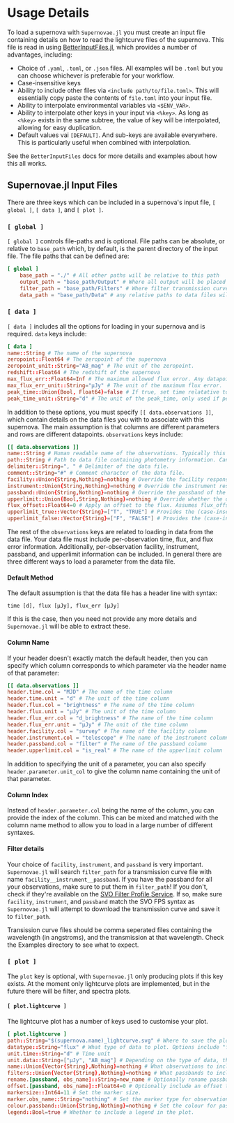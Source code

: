 # Usage Details

To load a supernova with `Supernovae.jl` you must create an input file containing details on how to read the lightcurve files of the supernova. This file is read in using [BetterInputFiles.jl](https://www.omegalambda.au/BetterInputFiles.jl/dev/), which provides a number of advantages, including:
- Choice of `.yaml`, `.toml`, or `.json` files. All examples will be `.toml` but you can choose whichever is preferable for your workflow.
- Case-insensitive keys
- Ability to include other files via `<include path/to/file.toml>`. This will essentially copy paste the contents of `file.toml` into your input file.
- Ability to interpolate environmental variables via `<$ENV_VAR>`.
- Ability to interpolate other keys in your input via `<%key>`. As long as `<%key>` exists in the same subtree, the value of key will be interpolated, allowing for easy duplication.
- Default values vai `[DEFAULT]`. And sub-keys are available everywhere. This is particularly useful when combined with interpolation.

See the `BetterInputFiles` docs for more details and examples about how this all works.

## Supernovae.jl Input Files

There are three keys which can be included in a supernova's input file, `[ global ]`, `[ data ]`, and `[ plot ]`.

### `[ global ]`
`[ global ]` controls file-paths and is optional. File paths can be absolute, or relative to `base_path` which, by default, is the parent directory of the input file. The file paths that can be defined are:
```toml
[ global ]
    base_path = "./" # All other paths will be relative to this path
    output_path = "base_path/Output" # Where all output will be placed
    filter_path = "base_path/Filters" # Where filter transmission curves will be saved and loaded
    data_path = "base_path/Data" # any relative paths to data files will be relative to data_path
```

### `[ data ]`
`[ data ]` includes all the options for loading in your supernova and is required. `data` keys include:
```toml
[ data ]
name::String # The name of the supernova
zeropoint::Float64 # The zeropoint of the supernova
zeropoint_unit::String="AB_mag" # The unit of the zeropoint.
redshift::Float64 # The redshift of the supernova
max_flux_err::Float64=Inf # The maximum allowed flux error. Any datapoint with flux error greater than this will be removed.
max_flux_err_unit::String="μJy" # The unit of the maximum flux error.
peak_time::Union{Bool, Float64}=false # If true, set time relatative to the time of maximum flux. Alternatively, provide a value for time to be set relative to.
peak_time_unit::String="d" # The unit of the peak_time, only used if peak_time is a value.
```
In addition to these options, you must specify `[[ data.observations ]]`, which contain details on the data files you with to associate with this supernova. The main assumption is that columns are different parameters and rows are different datapoints. `observations` keys include:
```toml
[[ data.observations ]]
name::String # Human readable name of the observations. Typically this is the survey responsible for the observations
path::String # Path to data file containing photometry information. Can be absolute or relative (to data_path).
delimiter::String=", " # Delimiter of the data file.
comment::String="#" # Comment character of the data file.
facility::Union{String,Nothing}=nothing # Override the facility responsible for the data. Use this if this information is not available in the data file.
instrument::Union{String,Nothing}=nothing # Override the instrument responsible for the data. Use this if this information is not available in the data file.
passband::Union{String,Nothing}=nothing # Override the passband of the data. Use this if this information is not available in the data file.
upperlimit::Union{Bool,String,Nothing}=nothing # Override whether the data is an upperlimit. The String options include ["time", "flux", "flux_err"]. If a String, upperlimit is true if that parameter is negative. Use this if this information is not available in the data file.
flux_offset::Float64=0 # Apply an offset to the flux. Assumes flux_offset is the same unit as flux.
upperlimit_true::Vector{String}=["T", "TRUE"] # Provides the (case-insensitive) string which corresponds to an upperlimit being true. Used when reading the upperlimit from a column of the data file. 
upperlimit_false::Vector{String}=["F", "FALSE"] # Provides the (case-insensitive) string which corresponds to an upperlimit being false. Used when reading the upperlimit from a column of the data file. 
```

The rest of the `observations` keys are related to loading in data from the data file. Your data file must include per-observation time, flux, and flux error information. Additionally, per-observation facility, instrument, passband, and upperlimit information can be included. In general there are three different ways to load a parameter from the data file.

#### Default Method
The default assumption is that the data file has a header line with syntax:
```
time [d], flux [μJy], flux_err [μJy]
```
If this is the case, then you need not provide any more details and `Supernovae.jl` will be able to extract these.

#### Column Name
If your header doesn't exactly match the default header, then you can specify which column corresponds to which parameter via the header name of that parameter:
```toml
[[ data.observations ]]
header.time.col = "MJD" # The name of the time column
header.time.unit = "d" # The unit of the time column
header.flux.col = "brightness" # The name of the time column
header.flux.unit = "μJy" # The unit of the time column
header.flux_err.col = "d_brightness" # The name of the time column
header.flux_err.unit = "μJy" # The unit of the time column
header.facility.col = "survey" # The name of the facility column
header.instrument.col = "telescope" # The name of the instrument column
header.passband.col = "filter" # The name of the passband column
header.upperlimit.col = "is_real" # The name of the upperlimit column
```
In addition to specifying the unit of a parameter, you can also specify `header.parameter.unit_col` to give the column name containing the unit of that parameter.

#### Column Index
Instead of `header.parameter.col` being the name of the column, you can provide the index of the column. This can be mixed and matched with the column name method to allow you to load in a large number of different syntaxes.

#### Filter details
Your choice of `facility`, `instrument`, and `passband` is very important. `Supernovae.jl` will search `filter_path` for a transmission curve file with name `facility__instrument__passband`. If you have the passband for all your observations, make sure to put them in `filter_path`! If you don't, check if they're available on the [SVO Filter Profile Service](http://svo2.cab.inta-csic.es/theory/fps/). If so, make sure `facility`, `instrument`, and `passband` match the SVO FPS syntax as `Supernovae.jl` will attempt to download the transmission curve and save it to `filter_path`.

Transission curve files should be comma seperated files containing the wavelength (in angstroms), and the transmission at that wavelength. Check the Examples directory to see what to expect.

### `[ plot ]`
The `plot` key is optional, with `Supernovae.jl` only producing plots if this key exists. At the moment only lightcurve plots are implemented, but in the future there will be filter, and spectra plots.

#### `[ plot.lightcurve ]`
The lightcurve plot has a number of keys used to customise your plot.
```toml
[ plot.lightcurve ]
path::String="$(supernova.name)_lightcurve.svg" # Where to save the plot, relative to output_path
datatype::String="flux" # What type of data to plot. Options include "flux", "magnitude", and "abs_magnitude".
unit.time::String="d" # Time unit
unit.data::String=["μJy", "AB_mag"] # Depending on the type of data, this will default to either μJy or AB_mag.
name::Union{Vector{String},Nothing}=nothing # What observations to include, based on their human readable name. If nothing, all observations are included.
filters::Union{Vector{String},Nothing}=nothing # What passbands to include. If nothing, all passbands are included.
rename.[passband, obs_name]::String=new_name # Optionally rename passband or obs_name to new_name. Useful if you don't want to use the SVO name, or want to add additional detail.
offset.[passband, obs_name]::Float64=0 # Optionally include an offset to the given passband or obs_name. If an observation has both passband and obs_name, it will be offset twice!
markersize::Int64=11 # Set the marker size.
marker.obs_name::String="nothing" # Set the marker type for observations with name obs_name. If "nothing", default marker is used.
colour.passband::Union{String,Nothing}=nothing # Set the colour for passband. If nothing, default colours are used.
legend::Bool=true # Whether to include a legend in the plot.
```
